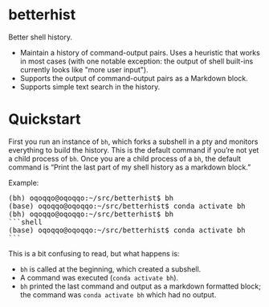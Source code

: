 # betterhist
Better shell history.
* Maintain a history of command-output pairs. Uses a heuristic that works in most cases (with one notable exception: the output of shell built-ins currently looks like "more user input").  
* Supports the output of command-output pairs as a Markdown block.  
* Supports simple text search in the history.  

# Quickstart

First you run an instance of `bh`, which forks a subshell in a pty and monitors everything to build the history.  This is the default command if you’re not yet a child process of `bh`.  Once you are a child process of a `bh`, the default command is &ldquo;Print the last part of my shell history as a markdown block.&rdquo;  

Example:
<div class="highlight highlight-source-shell">
<pre>(bh) oqoqqo@oqoqqo:~/src/betterhist$ bh
(base) oqoqqo@oqoqqo:~/src/betterhist$ conda activate bh
(bh) oqoqqo@oqoqqo:~/src/betterhist$ bh
```shell
(base) oqoqqo@oqoqqo:~/src/betterhist$ conda activate bh
```
</pre>
</div>
This is a bit confusing to read, but what happens is:

* `bh` is called at the beginning, which created a subshell.  
* A command was executed (`conda activate bh`).
* `bh` printed the last command and output as a markdown formatted block; the command was `conda activate bh` which had no output.

